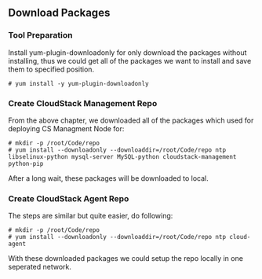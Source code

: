 ## Download Packages

### Tool Preparation
Install yum-plugin-downloadonly for only download the packages without installing, thus we could get all of the packages we want to install and save them to specified position.    

```
# yum install -y yum-plugin-downloadonly
```

### Create CloudStack Management Repo
From the above chapter, we downloaded all of the packages which used for deploying CS Managment Node for:    

```
# mkdir -p /root/Code/repo
# yum install --downloadonly --downloaddir=/root/Code/repo ntp libselinux-python mysql-server MySQL-python cloudstack-management python-pip 
```

After a long wait, these packages will be downloaded to local.   

### Create CloudStack Agent Repo
The steps are similar but quite easier, do following:    

```
# mkdir -p /root/Code/repo
# yum install --downloadonly --downloaddir=/root/Code/repo ntp cloud-agent
```

With these downloaded packages we could setup the repo locally in one seperated network.   
